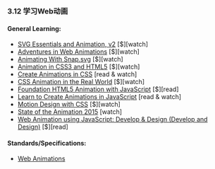 <!-- 3.12 - Learn Web Animation -->
### 3.12 学习Web动画

#### General Learning:

*   [SVG Essentials and Animation, v2](https://frontendmasters.com/courses/svg-essentials-animation/) \[$\]\[watch\]
*   [Adventures in Web Animations](https://www.codeschool.com/courses/adventures-in-web-animations) \[$\]\[watch\]
*   [Animating With Snap.svg](https://webdesign.tutsplus.com/courses/animating-with-snapsvg) \[$\]\[watch\]
*   [Animation in CSS3 and HTML5](https://frontendmasters.com/courses/animation-storytelling-html5-css3/) \[$\]\[watch\]
*   [Create Animations in CSS](http://www.kirupa.com/css_animations/index.htm) \[read & watch\]
*   [CSS Animation in the Real World](https://webdesign.tutsplus.com/courses/css-animation-in-the-real-world) \[$\]\[watch\]
*   [Foundation HTML5 Animation with JavaScript](http://www.amazon.com/Foundation-HTML5-Animation-JavaScript-Lamberta/dp/1430236655/ref=sr_1_3) \[$\]\[read\]
*   [Learn to Create Animations in JavaScript](http://www.kirupa.com/javascript_animations/index.htm) \[read & watch\]
*   [Motion Design with CSS](https://frontendmasters.com/courses/motion-design-css/) \[$\]\[watch\]
*   [State of the Animation 2015](https://air.mozilla.org/rachel-nabors-state-of-the-animation-2015/) \[watch\]
*   [Web Animation using JavaScript: Develop & Design (Develop and Design)](http://www.amazon.com/Web-Animation-using-JavaScript-Develop-ebook/dp/B00UNKXVDU/ref=sr_1_1) \[$\]\[read\]

#### Standards/Specifications:

*   [Web Animations](https://w3c.github.io/web-animations/)